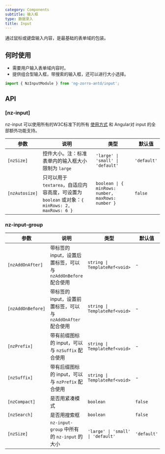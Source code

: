 ```yaml
---
category: Components
subtitle: 输入框
type: 数据录入
title: Input
---
```


通过鼠标或键盘输入内容，是最基础的表单域的包装。

## 何时使用

- 需要用户输入表单域内容时。
- 提供组合型输入框，带搜索的输入框，还可以进行大小选择。

```ts
import { NzInputModule } from 'ng-zorro-antd/input';
```

## API

### [nz-input]

nz-input 可以使用所有的W3C标准下的所有 [使用方式](https://www.w3schools.com/tags/tag_input.asp) 和 Angular对 input 的全部额外功能支持。

| 参数 | 说明 | 类型 | 默认值 |
| --- | --- | --- | --- |
| `[nzSize]` | 控件大小。注：标准表单内的输入框大小限制为 `large` | `'large' \| 'small' \| 'default'` | `'default'` |
| `[nzAutosize]` | 只可以用于 `textarea`，自适应内容高度，可设置为 `boolean` 或对象：`{ minRows: 2, maxRows: 6 }` | `boolean \| { minRows: number, maxRows: number }` | `false` |

### nz-input-group

| 参数 | 说明 | 类型 | 默认值 |
| --- | --- | --- | --- |
| `[nzAddOnAfter]` | 带标签的 input，设置后置标签，可以与 `nzAddOnBefore` 配合使用 | `string \| TemplateRef<void>` | - |
| `[nzAddOnBefore]` | 带标签的 input，设置前置标签，可以与 `nzAddOnAfter` 配合使用 | `string \| TemplateRef<void>` | - |
| `[nzPrefix]` | 带有前缀图标的 input，可以与 `nzSuffix` 配合使用 | `string \| TemplateRef<void>` | - |
| `[nzSuffix]` | 带有后缀图标的 input，可以与 `nzPrefix` 配合使用 | `string \| TemplateRef<void>` | - |
| `[nzCompact]` | 是否用紧凑模式 | `boolean` | `false` |
| `[nzSearch]` | 是否用搜索框 | `boolean` | `false` |
| `[nzSize]` | `nz-input-group` 中所有的 `nz-input` 的大小 | `'large' \| 'small' \| 'default'` | `'default'` |
